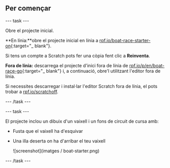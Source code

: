 ## Per començar

\--- task \---

Obre el projecte inicial.

**En línia:**obre el projecte inicial en línia a [rpf.io/boat-race-starter-on](http://rpf.io/boat-race-starter-on){:target="_ blank"}.

Si tens un compte a Scratch pots fer una còpia fent clic a **Reinventa**.

**Fora de línia:** descarrega el projecte d'inici fora de línia de [rpf.io/p/en/boat-race-go](http://rpf.io/p/en/boat-race-go){:target="_ blank"} i, a continuació, obre'l utilitzant l'editor fora de línia.

Si necessites descarregar i instal·lar l'editor Scratch fora de línia, el pots trobar a [rpf.io/scratchoff](http://rpf.io/scratchoff).

\--- /task \---

\--- task \---

El projecte inclou un dibuix d'un vaixell i un fons de circuit de cursa amb:

- Fusta que el vaixell ha d'esquivar
- Una illa deserta on ha d'arribar el teu vaixell
    
    ![screenshot](imatges / boat-starter.png)

\--- /task \---